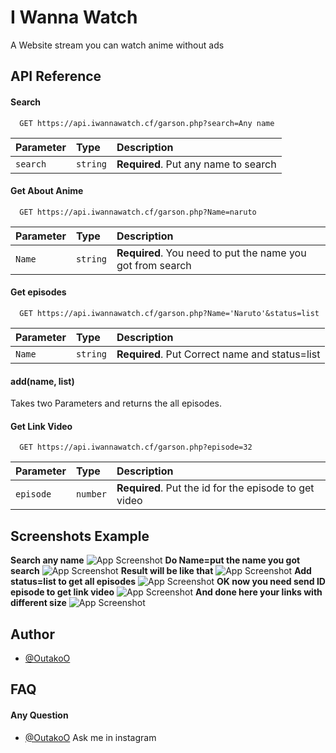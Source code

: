 
# I Wanna Watch

A Website stream you can watch anime without ads


## API Reference

#### Search

```https
  GET https://api.iwannawatch.cf/garson.php?search=Any name
```

| Parameter | Type     | Description                |
| :-------- | :------- | :------------------------- |
| `search`  | `string` | **Required**. Put any name to search |

#### Get About Anime

```https
  GET https://api.iwannawatch.cf/garson.php?Name=naruto
```

| Parameter | Type     | Description                       |
| :-------- | :------- | :-------------------------------- |
| `Name`      | `string` | **Required**. You need to put the name you got from search |

#### Get episodes

```https
  GET https://api.iwannawatch.cf/garson.php?Name='Naruto'&status=list
```

| Parameter | Type     | Description                |
| :-------- | :------- | :------------------------- |
| `Name`  | `string` | **Required**. Put Correct name and status=list |

#### add(name, list)

Takes two Parameters and returns the all episodes.

#### Get Link Video

```https
  GET https://api.iwannawatch.cf/garson.php?episode=32
```

| Parameter | Type     | Description                |
| :-------- | :------- | :------------------------- |
| `episode`  | `number` | **Required**. Put the id for the episode to get video |


## Screenshots Example
**Search any name**
![App Screenshot](https://i.postimg.cc/D0yYzk6V/image.png)
**Do Name=put the name you got search**
![App Screenshot](https://i.postimg.cc/Qdr1gkLC/image.png)
**Result will be like that**
![App Screenshot](https://i.postimg.cc/wjH0VRnq/image.png)
**Add status=list to get all episodes**
![App Screenshot](https://i.postimg.cc/8PT6Xdk0/image.png)
**OK now you need send ID episode to get link video**
![App Screenshot](https://i.postimg.cc/qBwRRP01/image.png)
**And done here your links with different size**
![App Screenshot](https://i.postimg.cc/yY573BGy/image.png)




## Author

- [@OutakoO](https://github.com/OutakoO)


## FAQ

#### Any Question

- [@OutakoO](https://www.instagram.com/out_akoo/) Ask me in instagram

